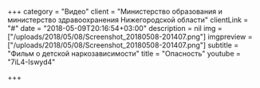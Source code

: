 +++
category = "Видео"
client = "Министерство образования и министерство здравоохранения Нижегородской области"
clientLink = "#"
date = "2018-05-09T20:16:54+03:00"
description = nil
img = ["/uploads/2018/05/08/Screenshot_20180508-201407.png"]
imgpreview = ["/uploads/2018/05/08/Screenshot_20180508-201407.png"]
subtitle = "Фильм о детской наркозависимости"
title = "Опасность"
youtube = "7iL4-Iswyd4"

+++
